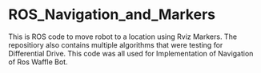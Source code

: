 # ROS_Navigation_and_Markers
This is ROS code to move robot to a location using Rviz Markers.
The repositiory also contains multiple algorithms that were testing for Differential Drive.
This code was all used for Implementation of Navigation of Ros Waffle Bot.
